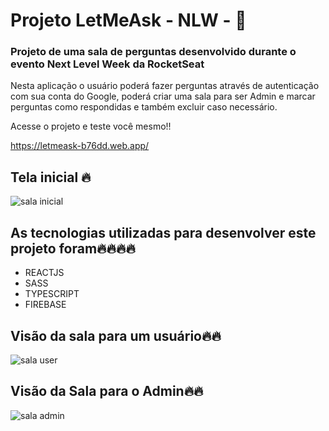 # Projeto LetMeAsk - NLW - :rocket:

### Projeto de uma sala de perguntas desenvolvido durante o evento Next Level Week da RocketSeat

Nesta aplicação o usuário poderá fazer perguntas através de autenticação com sua conta do Google, poderá criar uma sala para ser Admin e marcar perguntas como respondidas e também excluir caso necessário.

Acesse o projeto e teste você mesmo!! 

https://letmeask-b76dd.web.app/

## Tela inicial :fire:

![sala inicial](https://user-images.githubusercontent.com/74829196/123458558-8c0a0680-d5bb-11eb-9ea1-39dff7209c30.png)




## As tecnologias utilizadas para desenvolver este projeto foram:fire::fire::fire::fire:



- REACTJS
- SASS
- TYPESCRIPT
- FIREBASE



## Visão da sala para um usuário:fire::fire:

![sala user](https://user-images.githubusercontent.com/74829196/123458620-a17f3080-d5bb-11eb-963a-c38565412566.png)



## Visão da Sala para o Admin:fire::fire:

![sala admin](https://user-images.githubusercontent.com/74829196/123458422-6c72de00-d5bb-11eb-8097-6a58c15a6e48.png)

